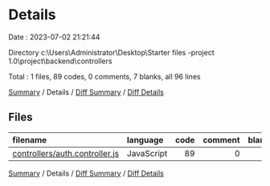 # Details

Date : 2023-07-02 21:21:44

Directory c:\\Users\\Administrator\\Desktop\\Starter files -project 1.0\\project\\backend\\controllers

Total : 1 files,  89 codes, 0 comments, 7 blanks, all 96 lines

[Summary](results.md) / Details / [Diff Summary](diff.md) / [Diff Details](diff-details.md)

## Files
| filename | language | code | comment | blank | total |
| :--- | :--- | ---: | ---: | ---: | ---: |
| [controllers/auth.controller.js](/controllers/auth.controller.js) | JavaScript | 89 | 0 | 7 | 96 |

[Summary](results.md) / Details / [Diff Summary](diff.md) / [Diff Details](diff-details.md)